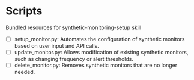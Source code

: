 # Scripts

Bundled resources for synthetic-monitoring-setup skill

- [ ] setup_monitor.py: Automates the configuration of synthetic monitors based on user input and API calls.
- [ ] update_monitor.py: Allows modification of existing synthetic monitors, such as changing frequency or alert thresholds.
- [ ] delete_monitor.py: Removes synthetic monitors that are no longer needed.
